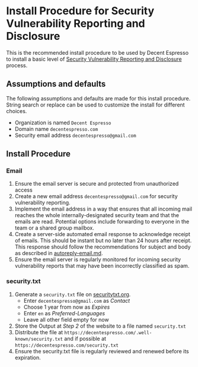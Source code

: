 # Install Procedure for Security Vulnerability Reporting and Disclosure

This is the recommended install procedure to be used by Decent Espresso to install
a basic level of [Security Vulnerability Reporting and Disclosure](README.md) process.

## Assumptions and defaults

The following assumptions and defaults are made for this install procedure.
String search or replace can be used to customize the install for different choices.

* Organization is named `Decent Espresso`
* Domain name `decentespresso.com`
* Security email address `decentespresso@gmail.com`

## Install Procedure

### Email

1. Ensure the email server is secure and protected from unauthorized access
2. Create a new email address `decentespresso@gmail.com` for security vulnerability reporting.
3. Implement the email address in a way that ensures that all incoming mail reaches the whole
   internally-designated security team and that the emails are read. Potential options include forwarding
   to everyone in the team or a shared group mailbox.
4. Create a server-side automated email response to acknowledge receipt of emails. This should be instant
   but no later than 24 hours after receipt. This response should follow the recommendations for
   subject and body as described in [autoreply-email.md](autoreply-email.md).
5. Ensure the email server is regularly monitored for incoming security vulnerability reports that may
   have been incorrectly classified as spam.

### security.txt

1. Generate a `security.txt` file on [securitytxt.org](https://securitytxt.org/).
   * Enter `decentespresso@gmail.com` as _Contact_
   * Choose 1 year from now as _Expires_
   * Enter `en` as _Preferred-Languages_
   * Leave all other field empty for now
2. Store the Output at _Step 2_ of the website to a file named `security.txt`
3. Distribute the file at `https://decentespresso.com/.well-known/security.txt` and if possible at `https://decentespresso.com/security.txt`
4. Ensure the security.txt file is regularly reviewed and renewed before its expiration.
